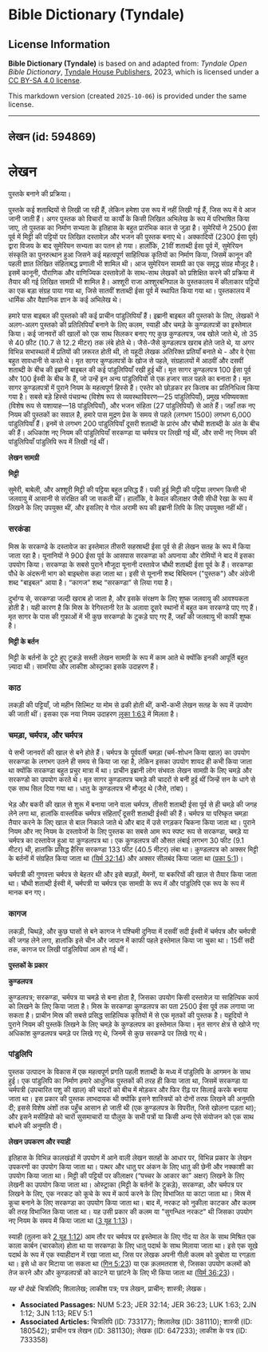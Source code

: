 # Bible Dictionary (Tyndale)

## License Information

**Bible Dictionary (Tyndale)** is based on and adapted from: _Tyndale Open Bible Dictionary_, [Tyndale House Publishers](https://tyndaleopenresources.com/), 2023, which is licensed under a [CC BY-SA 4.0 license](https://creativecommons.org/licenses/by-sa/4.0/legalcode.en).

This markdown version (created `2025-10-06`) is provided under the same license.



--------------------------------

## लेखन (id: 594869)

लेखन
====

पुस्तके बनाने की प्रक्रिया।

पुस्तके कई शताब्दियों से लिखी जा रही हैं, लेकिन हमेशा उस रूप में नहीं लिखी गई हैं, जिस रूप में वे आज जानी जाती हैं। अगर पुस्तक को विचारों या कार्यों के किसी लिखित अभिलेख के रूप में परिभाषित किया जाए, तो पुस्तक का निर्माण सभ्यता के इतिहास के बहुत प्रारंभिक काल से जुड़ा है। सुमेरियों ने 2500 ईसा पूर्व में मिट्टी की पट्टियों पर लिखित दस्तावेज़ और भजन की पुस्तक बनाए थे। अक्कादियों (2300 ईसा पूर्व) द्वारा विजय के बाद सुमेरियन सभ्यता का पतन हो गया। हालाँकि, 21वीं शताब्दी ईसा पूर्व में, सुमेरियन संस्कृति का पुनरुत्थान हुआ जिसने कई महत्वपूर्ण साहित्यिक कृतियों का निर्माण किया, जिसमें कानून की पहली ज्ञात लिखित संहिताबद्ध प्रणाली भी शामिल थी। आज सुमेरियन सामग्री का एक समृद्ध संग्रह मौजूद है। इसमें कानूनी, पौराणिक और वाणिज्यिक दस्तावेज़ों के साथ\-साथ लेखकों को प्रशिक्षित करने की प्रक्रिया में तैयार की गई लिखित सामग्री भी शामिल है। अश्शूरी राजा अश्शुरबनिपाल के पुस्तकालय में कीलाकार पट्टियों का एक बड़ा संग्रह पाया गया था, जिसे सातवीं शताब्दी ईसा पूर्व में स्थापित किया गया था। पुस्तकालय में धार्मिक और वैज्ञानिक ज्ञान के कई अभिलेख थे।

हमारे पास बाइबल की पुस्तको की कई प्राचीन पांडुलिपियाँ हैं। इब्रानी बाइबल की पुस्तको के लिए, लेखकों ने अलग\-अलग पुस्तको की प्रतिलिपियाँ बनाने के लिए कलम, स्याही और चमड़े के कुण्डलपत्रों का इस्तेमाल किया। कई जानवरों की खालों को एक साथ सिलकर बनाए गए कुछ कुण्डलपत्र, जब खोले जाते थे, तो 35 से 40 फ़ीट (10\.7 से 12\.2 मीटर) तक लंबे होते थे। जैसे\-जैसे कुण्डलपत्र खराब होते जाते थे, या अगर विभिन्न सभास्थलों में प्रतियों की ज़रूरत होती थी, तो यहूदी लेखक अतिरिक्त प्रतियाँ बनाते थे \- और वे ऐसा बहुत सावधानी से करते थे। मृत सागर कुण्डलपत्रों के खोज से पहले, संग्रहालयों में आठवीं और दसवीं शताब्दी के बीच की इब्रानी बाइबल की कई पांडुलिपियाँ रखी हुई थीं। मृत सागर कुण्डलपत्र 100 ईसा पूर्व और 100 ईस्वी के बीच के हैं, जो उन्हें इन अन्य पांडुलिपियों से एक हजार साल पहले का बनाता है। मृत सागर कुण्डलपत्रों में पुराने नियम के महत्वपूर्ण हिस्से हैं। एस्तेर को छोड़कर हर किताब का प्रतिनिधित्व किया गया है। सबसे बड़े हिस्से पंचग्रन्थ (विशेष रूप से व्यवस्थाविवरण—25 पांडुलिपियाँ), प्रमुख भविष्यवक्ता (विशेष रूप से यशायाह—18 पांडुलिपियाँ), और भजन संहिता (27 पांडुलिपियाँ) से आते हैं। जहाँ तक नए नियम की पुस्तकों का सवाल है, हमारे पास मुद्रण प्रेस के समय से पहले (लगभग 1500\) लगभग 6,000 पांडुलिपियाँ हैं। इनमें से लगभग 200 पांडुलिपियाँ दूसरी शताब्दी के प्रारंभ और चौथी शताब्दी के अंत के बीच की हैं। अधिकांश नए नियम की पांडुलिपियाँ सरकण्डा या चर्मपत्र पर लिखी गई थीं, और सभी नए नियम की पांडुलिपियाँ पांडुलिपि रूप में लिखी गई थीं।

**लेखन सामग्री**

**मिट्टी**

सुमेरी, बाबेली, और अश्शूरी मिट्टी की पट्टिया बहुत प्रसिद्ध हैं। पकी हुई मिट्टी की पट्टिया लगभग किसी भी जलवायु में आसानी से संरक्षित की जा सकती थीं। हालाँकि, वे केवल कीलाक्षर जैसी सीधी रेखा के रूप में लिखने के लिए उपयुक्त थीं, और इसलिए वे गोल अरामी रूप की इब्रानी लिपि के लिए उपयुक्त नहीं थीं।

### सरकंडा

मिस्र के सरकण्डे के दस्तावेज का इस्तेमाल तीसरी सहस्राब्दी ईसा पूर्व से ही लेखन सतह के रूप में किया जाता रहा है। यूनानियों ने 900 ईसा पूर्व के आसपास सरकण्डा को अपनाया और रोमियों ने बाद में इसका उपयोग किया। सरकण्डा के सबसे पुराने मौजूदा यूनानी दस्तावेज चौथी शताब्दी ईसा पूर्व के हैं। सरकण्डा पौधे के अंदरूनी भाग को बाइब्लोस कहा जाता था। इसी से यूनानी शब्द बिब्लियन ("पुस्तक") और अंग्रेजी शब्द "बाइबल" आया है। “कागज” शब्द “सरकण्डा” से लिया गया है।

दुर्भाग्य से, सरकण्डा जल्दी खराब हो जाता है, और इसके संरक्षण के लिए शुष्क जलवायु की आवश्यकता होती है। यही कारण है कि मिस्र के रेगिस्तानी रेत के अलावा दूसरे स्थानों में बहुत कम सरकण्डे पाए गए हैं। मृत सागर के पास की गुफाओं में भी कुछ सरकण्डो के टुकड़े पाए गए हैं, जहाँ की जलवायु भी काफी शुष्क है।

**मिट्टी के बर्तन**

मिट्टी के बर्तनों के टूटे हुए टुकड़े सस्ती लेखन सामग्री के रूप में काम आते थे क्योंकि इनकी आपूर्ति बहुत ज़्यादा थी। सामरिया और लाकीश ओस्ट्राका इसके उदाहरण हैं।

### काठ

लकड़ी की पट्टियाँ, जो महीन सिल्मिट या मोम से ढकी होती थीं, कभी\-कभी लेखन सतह के रूप में उपयोग की जाती थीं। इसका एक नया नियम उदाहरण [लूका 1:63](https://ref.ly/Luke1:63) में मिलता है।

### चमड़ा, चर्मपत्र, और चर्मपत्र

ये सभी जानवरों की खाल से बने होते हैं। चर्मपत्र के पूर्ववर्ती चमड़ा (चर्म\-शोधन किया खाल) का उपयोग सरकण्डा के लगभग उतने ही समय से किया जा रहा है, लेकिन इसका उपयोग शायद ही कभी किया जाता था क्योंकि सरकण्डा बहुत प्रचुर मात्रा में था। प्राचीन इब्रानी लोग संभवतः लेखन सामग्री के लिए चमड़े और सरकण्डो का उपयोग करते थे। मृत सागर कुण्डलपत्र चमड़े की चादरों से बनी हुई थीं जिन्हें सन के धागे से एक साथ सिल दिया गया था। धातु के कुण्डलपत्र भी मौजूद थे (जैसे, तांबा)।

भेड़ और बकरी की खाल से शुरू में बनाया जाने वाला चर्मपत्र, तीसरी शताब्दी ईसा पूर्व से ही चमड़े की जगह लेने लगा था, हालांकि वास्तविक चर्मपत्र संहिताएँ दूसरी शताब्दी ईस्वी की हैं। चर्मपत्र या परिष्कृत चमड़ा तैयार करने के लिए खाल से बाल निकाले जाते थे और बाद में उसे रगड़कर चिकना किया जाता था। पुराने नियम और नए नियम के दस्तावेजों के लिए पुस्तक का सबसे आम रूप स्पष्ट रूप से सरकण्डा, चमड़े या चर्मपत्र का दस्तावेज हुआ या कुण्डलपत्र था। एक कुण्डलपत्र की औसत लंबाई लगभग 30 फीट (9\.1 मीटर) थी, हालांकि प्रसिद्ध हैरिस सरकण्डा 133 फीट (40\.5 मीटर) लंबा था। कुण्डलपत्र को अक्सर मिट्टी के बर्तनों में संग्रहित किया जाता था ([यिर्म 32:14](https://ref.ly/Jer32:14)) और अक्सर सीलबंद किया जाता था ([प्रका 5:1](https://ref.ly/Rev5:1))।

चर्मपत्री की गुणवत्ता चर्मपत्र से बेहतर थी और इसे बछड़ों, मेमनों, या बकरियों की खाल से तैयार किया जाता था। चौथी शताब्दी ईस्वी में, चर्मपत्री या चर्मपत्र एक सामग्री के रूप में और पांडुलिपि एक रूप के रूप में मानक बन गए।

### कागज

लकड़ी, चिथड़े, और कुछ घासों से बने कागज ने पश्चिमी दुनिया में दसवीं सदी ईस्वी में चर्मपत्र और चर्मपत्री की जगह लेने लगा, हालांकि इसे चीन और जापान में काफी पहले इस्तेमाल किया जा चुका था। 15वीं सदी तक, कागज पर लिखी पांडुलिपियां आम हो गई थीं।

**पुस्तकों के प्रकार**

**कुण्डलपत्र**

कुण्डलपत्र; सरकण्डा, चर्मपत्र या चमड़े से बना होता है, जिसका उपयोग किसी दस्तावेज़ या साहित्यिक कार्य को लिखने के लिए किया जाता है। मिस्र के सरकण्डा कुण्डलपत्र का पता 2500 ईसा पूर्व तक लगाया जा सकता है। प्राचीन मिस्र की सबसे प्रसिद्ध साहित्यिक कृतियों में से एक मृतकों की पुस्तक है। यहूदियों ने पुराने नियम की पुस्तकें लिखने के लिए चमड़े के कुण्डलपत्र का इस्तेमाल किया। मृत सागर क्षेत्र से खोजे गए अधिकांश कुण्डलपत्र चमड़े पर लिखे गए थे, जिनमें से कुछ सरकण्डे पर लिखे गए थे।

### पांडुलिपि

पुस्तक उत्पादन के विकास में एक महत्वपूर्ण प्रगति पहली शताब्दी के मध्य में पांडुलिपि के आगमन के साथ हुई। एक पांडुलिपि का निर्माण हमारे आधुनिक पुस्तकों की तरह ही किया जाता था, जिसमें सरकण्डा या चर्मपत्री (उपचारित पशु की खाल) की चादरों को बीच में मोड़कर और फिर रीढ़ पर सिलाई करके बनाया जाता था। इस प्रकार की पुस्तक लाभदायक थी क्योंकि इसने शास्त्रियों को दोनों तरफ लिखने की अनुमति दी; इससे विशेष अंशों तक पहुँच आसान हो जाती थी (एक कुण्डलपत्र के विपरीत, जिसे खोलना पड़ता था); और इसने मसीहियो को चारों सुसमाचारों या पौलुस के सभी पत्रों या किसी अन्य ऐसे संयोजन को एक साथ बांधने की अनुमति दी।

**लेखन उपकरण और स्याही**

इतिहास के विभिन्न कालखंडों में उपयोग में आने वाली लेखन सतहों के आधार पर, विभिन्न प्रकार के लेखन उपकरणों का उपयोग किया जाता था। पत्थर और धातु पर अंकन के लिए धातु की छेनी और नक्काशी का उपयोग किया जाता था। मिट्टी की पट्टियों पर कीलाक्षर (“पच्चर के आकार का” अक्षर) लिखने के लिए लेखनी का उपयोग किया जाता था। ओस्ट्राका (मिट्टी के बर्तनों के टुकड़े), सरकण्डा, और चर्मपत्र पर लिखने के लिए, एक नरकट को कूचे के रूप में कार्य करने के लिए विभाजित या काटा जाता था। मिस्र में कूचा बनाने के लिए सरकण्डा का उपयोग किया जाता था। बाद में, नरकट को नुकीला काटकर और कलम की तरह विभाजित किया जाता था। यह उसी प्रकार की कलम या "सुगन्धित नरकट" थी जिसका उपयोग नए नियम के समय में किया जाता था ([3 यूह 1:13](https://ref.ly/3John1:13))।

स्याही (तुलना करे [2 यूह 1:12](https://ref.ly/2John1:12)) आम तौर पर चर्मपत्र पर इस्तेमाल के लिए गोंद या तेल के साथ मिश्रित एक काला कार्बन (चारकोल) होता था या सरकण्डा के लिए धातु पदार्थ के साथ मिलाया जाता था। इसे एक सूखे पदार्थ के रूप में एक स्याहीदान में रखा जाता था, जिस पर लेखक अपनी गीली कलम को डुबोता या रगड़ता था। इसे धो कर मिटाया जा सकता था ([गिन 5:23](https://ref.ly/Num5:23)) या एक क़लमतराश से, जिसका उपयोग कलमों को तेज करने और और कुण्डलपत्रों को काटने या छांटने के लिए भी किया जाता था ([यिर्म 36:23](https://ref.ly/Jer36:23))।

*यह भी देखें:* चित्रलिपि; शिलालेख; लाकीश पत्र; पत्र लेखन, प्राचीन; शास्त्री; लेखक।

* **Associated Passages:** NUM 5:23; JER 32:14; JER 36:23; LUK 1:63; 2JN 1:12; 3JN 1:13; REV 5:1
* **Associated Articles:** चित्रलिपि (ID: 733177); शिलालेख (ID: 381110); शास्त्री (ID: 180542); प्राचीन पत्र लेखन (ID: 381130); लेखक (ID: 647233); लाकीश के पत्र (ID: 733358)

